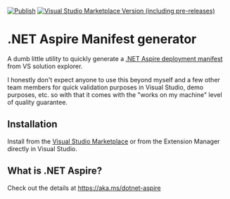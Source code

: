 [![Publish](https://github.com/timheuer/AspireManifestGen/actions/workflows/publish.yaml/badge.svg)](https://github.com/timheuer/AspireManifestGen/actions/workflows/publish.yaml)
[![Visual Studio Marketplace Version (including pre-releases)](https://img.shields.io/visual-studio-marketplace/v/TimHeuer.AspireManifestGen?include_prereleases&logo=visualstudio&logoColor=purple&label=VS%20Marketplace&labelColor=white&color=purple)](https://marketplace.visualstudio.com/items?itemName=TimHeuer.AspireManifestGen)

# .NET Aspire Manifest generator
A dumb little utility to quickly generate a [.NET Aspire deployment manifest](https://learn.microsoft.com/dotnet/aspire/deployment/manifest-format) from VS solution explorer.

I honestly don't expect anyone to use this beyond myself and a few other team members for quick validation purposes in Visual Studio, demo purposes, etc. so with that it comes with the "works on my machine" level of quality guarantee.

## Installation
Install from the [Visual Studio Marketplace](https://marketplace.visualstudio.com/items?itemName=TimHeuer.AspireManifestGen) or from the Extension Manager directly in Visual Studio.

## What is .NET Aspire?
Check out the details at https://aka.ms/dotnet-aspire